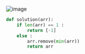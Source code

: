 ![image](https://user-images.githubusercontent.com/74692845/136539879-f91d11b0-3f46-4eae-a2ea-3d37a3163bb1.png)


```python
def solution(arr):
    if len(arr) == 1 :
        return [-1]
    else :
        arr.remove(min(arr))
        return arr
```
